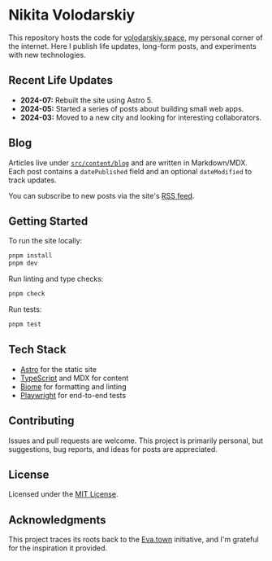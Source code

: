 # Nikita Volodarskiy

This repository hosts the code for [volodarskiy.space](https://volodarskiy.space), my personal corner of the internet. Here I publish life updates, long-form posts, and experiments with new technologies.

## Recent Life Updates

- **2024-07:** Rebuilt the site using Astro 5.
- **2024-05:** Started a series of posts about building small web apps.
- **2024-03:** Moved to a new city and looking for interesting collaborators.

## Blog

Articles live under [`src/content/blog`](src/content/blog) and are written in Markdown/MDX. Each post contains a `datePublished` field and an optional `dateModified` to track updates.

You can subscribe to new posts via the site's [RSS feed](https://volodarskiy.space/rss.xml).

## Getting Started

To run the site locally:

```bash
pnpm install
pnpm dev
```

Run linting and type checks:

```bash
pnpm check
```

Run tests:

```bash
pnpm test
```

## Tech Stack

- [Astro](https://astro.build) for the static site
- [TypeScript](https://www.typescriptlang.org/) and MDX for content
- [Biome](https://biomejs.dev/) for formatting and linting
- [Playwright](https://playwright.dev/) for end-to-end tests

## Contributing

Issues and pull requests are welcome. This project is primarily personal, but suggestions, bug reports, and ideas for posts are appreciated.

## License

Licensed under the [MIT License](LICENSE).

## Acknowledgments

This project traces its roots back to the [Eva.town](https://eva.town) initiative, and I'm grateful for the inspiration it provided.

